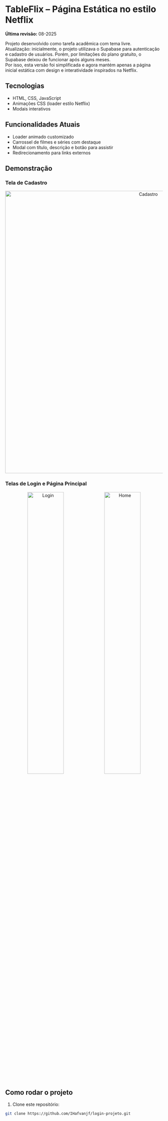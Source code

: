 # TableFlix – Página Estática no estilo Netflix  

**Última revisão:** 08-2025

Projeto desenvolvido como tarefa acadêmica com tema livre.  
Atualização: inicialmente, o projeto utilizava o Supabase para autenticação e cadastro de usuários. Porém, por limitações do plano gratuito, o Supabase deixou de funcionar após alguns meses.  
Por isso, esta versão foi simplificada e agora mantém apenas a página inicial estática com design e interatividade inspirados na Netflix.

## Tecnologias  
- HTML, CSS, JavaScript  
- Animações CSS (loader estilo Netflix)  
- Modais interativos  

## Funcionalidades Atuais  
- Loader animado customizado  
- Carrossel de filmes e séries com destaque  
- Modal com título, descrição e botão para assistir  
- Redirecionamento para links externos  

## Demonstração  

### Tela de Cadastro  
<p align="center">
  <img src="https://github.com/user-attachments/assets/5be42a38-8aed-4199-9c62-8c5761121413" alt="Cadastro" width="900">
</p>  

### Telas de Login e Página Principal  
<p align="center">
  <img src="https://github.com/user-attachments/assets/d319aceb-4af4-4a93-a749-3e46bb405ce3" alt="Login" width="48%">
  <img src="https://github.com/user-attachments/assets/faec58bf-3e6f-427d-b5d4-4ff06ac05c54" alt="Home" width="48%">
</p>

## Como rodar o projeto  

1. Clone este repositório:  
```bash
git clone https://github.com/IHafvanjf/login-projeto.git
